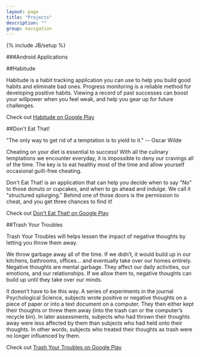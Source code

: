 ```yaml
---
layout: page
title: "Projects"
description: ""
group: navigation
---
```

{% include JB/setup %}

###Android Applications

##Habitude

Habitude is a habit tracking application you can use to help you build
good habits and eliminate bad ones. Progress monitoring is a reliable
method for developing positive habits. Viewing a record of past
successes can boost your willpower when you feel weak, and help you gear
up for future challenges.

Check out [Habitude on Google Play](https://play.google.com/store/apps/details?id=com.habitude&feature=search_result#?t=W251bGwsMSwyLDEsImNvbS5oYWJpdHVkZSJd)

##Don't Eat That!

"The only way to get rid of a temptation is to yield to it." -- Oscar Wilde

Cheating on your diet is essential to success! With
all the culinary temptations we encounter everyday, it is impossible
to deny our cravings all of the time. The key is to eat healthy most of
the time and allow yourself occasional guilt-free cheating.

Don't Eat That! is an application that can help you decide when to say
"No" to those donuts or cupcakes, and when to go ahead and indulge. We
call it "structured splurging." Behind one of those doors is
the permission to cheat, and you get three chances to find it!

Check out [Don't Eat That! on Google Play](https://play.google.com/store/apps/details?id=com.kapps.donteatthat&feature=more_from_developer#?t=W251bGwsMSwxLDEwMiwiY29tLmthcHBzLmRvbnRlYXR0aGF0Il0)

##Trash Your Troubles

<!-- [Trash Your Troubles Logo]({{ ASSET_PATH }}/images/mail.png) -->

Trash Your Troubles will helps lessen the impact of negative thoughts
by letting you throw them away.

We throw garbage away all of the time. If we didn’t, it would build up
in our kitchens, bathrooms, offices… and eventually take over our homes
entirely. Negative thoughts are mental garbage. They affect our daily
activities, our emotions, and our relationships. If we allow them to,
negative thoughts can build up until they take over our minds.

It doesn’t have to be this way. A series of experiments in the journal
Psychological Science, subjects wrote positive or negative thoughts on
a piece of paper or into a text document on a computer.
They then either kept their thoughts or
threw them away (into the trash can or the computer’s recycle bin). In
later assessments, subjects who had thrown their thoughts away were less
affected by them than subjects who had held onto their thoughts. In
other words, subjects who treated their thoughts as trash were no longer
influenced by them.

Check out [Trash Your Troubles on Google Play](https://play.google.com/store/apps/details?id=com.kapps.trash.your.troubles&feature=more_from_developer#?t=W251bGwsMSwxLDEwMiwiY29tLmthcHBzLnRyYXNoLnlvdXIudHJvdWJsZXMiXQ)
